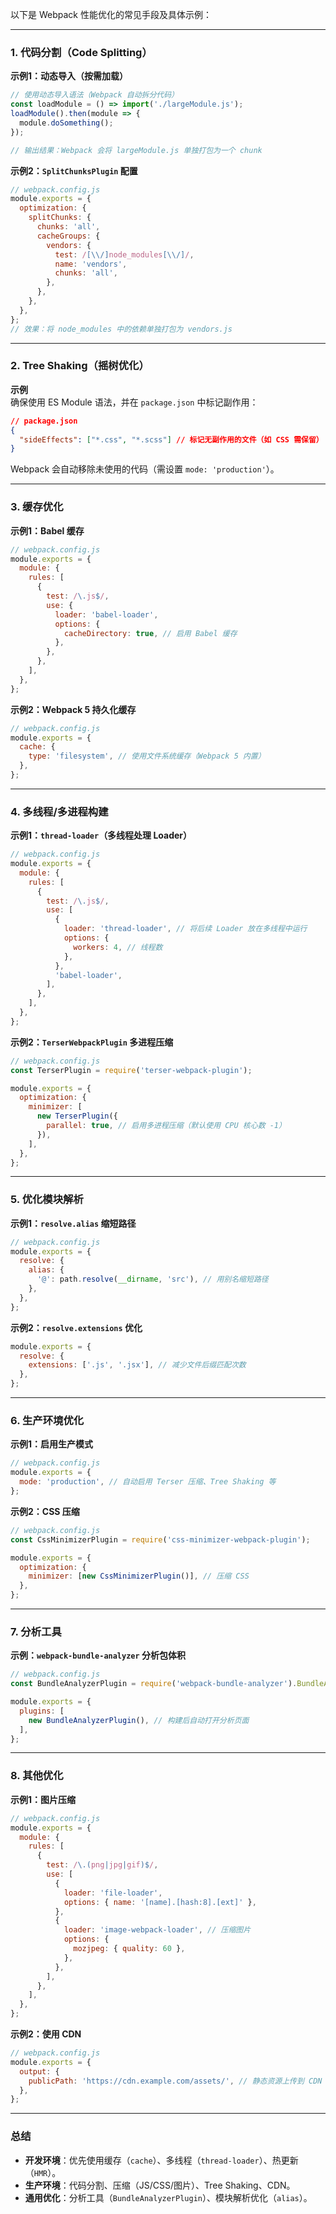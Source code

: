 以下是 Webpack 性能优化的常见手段及具体示例：

---

### 1. **代码分割（Code Splitting）**
**示例1：动态导入（按需加载）**
```javascript
// 使用动态导入语法（Webpack 自动拆分代码）
const loadModule = () => import('./largeModule.js');
loadModule().then(module => {
  module.doSomething();
});

// 输出结果：Webpack 会将 largeModule.js 单独打包为一个 chunk
```

**示例2：`SplitChunksPlugin` 配置**
```javascript
// webpack.config.js
module.exports = {
  optimization: {
    splitChunks: {
      chunks: 'all',
      cacheGroups: {
        vendors: {
          test: /[\\/]node_modules[\\/]/,
          name: 'vendors',
          chunks: 'all',
        },
      },
    },
  },
};
// 效果：将 node_modules 中的依赖单独打包为 vendors.js
```

---

### 2. **Tree Shaking（摇树优化）**
**示例**  
确保使用 ES Module 语法，并在 `package.json` 中标记副作用：
```json
// package.json
{
  "sideEffects": ["*.css", "*.scss"] // 标记无副作用的文件（如 CSS 需保留）
}
```
Webpack 会自动移除未使用的代码（需设置 `mode: 'production'`）。

---

### 3. **缓存优化**
**示例1：Babel 缓存**
```javascript
// webpack.config.js
module.exports = {
  module: {
    rules: [
      {
        test: /\.js$/,
        use: {
          loader: 'babel-loader',
          options: {
            cacheDirectory: true, // 启用 Babel 缓存
          },
        },
      },
    ],
  },
};
```

**示例2：Webpack 5 持久化缓存**
```javascript
// webpack.config.js
module.exports = {
  cache: {
    type: 'filesystem', // 使用文件系统缓存（Webpack 5 内置）
  },
};
```

---

### 4. **多线程/多进程构建**
**示例1：`thread-loader`（多线程处理 Loader）**
```javascript
// webpack.config.js
module.exports = {
  module: {
    rules: [
      {
        test: /\.js$/,
        use: [
          {
            loader: 'thread-loader', // 将后续 Loader 放在多线程中运行
            options: {
              workers: 4, // 线程数
            },
          },
          'babel-loader',
        ],
      },
    ],
  },
};
```

**示例2：`TerserWebpackPlugin` 多进程压缩**
```javascript
// webpack.config.js
const TerserPlugin = require('terser-webpack-plugin');

module.exports = {
  optimization: {
    minimizer: [
      new TerserPlugin({
        parallel: true, // 启用多进程压缩（默认使用 CPU 核心数 -1）
      }),
    ],
  },
};
```

---

### 5. **优化模块解析**
**示例1：`resolve.alias` 缩短路径**
```javascript
// webpack.config.js
module.exports = {
  resolve: {
    alias: {
      '@': path.resolve(__dirname, 'src'), // 用别名缩短路径
    },
  },
};
```

**示例2：`resolve.extensions` 优化**
```javascript
module.exports = {
  resolve: {
    extensions: ['.js', '.jsx'], // 减少文件后缀匹配次数
  },
};
```

---

### 6. **生产环境优化**
**示例1：启用生产模式**
```javascript
// webpack.config.js
module.exports = {
  mode: 'production', // 自动启用 Terser 压缩、Tree Shaking 等
};
```

**示例2：CSS 压缩**
```javascript
// webpack.config.js
const CssMinimizerPlugin = require('css-minimizer-webpack-plugin');

module.exports = {
  optimization: {
    minimizer: [new CssMinimizerPlugin()], // 压缩 CSS
  },
};
```

---

### 7. **分析工具**
**示例：`webpack-bundle-analyzer` 分析包体积**
```javascript
// webpack.config.js
const BundleAnalyzerPlugin = require('webpack-bundle-analyzer').BundleAnalyzerPlugin;

module.exports = {
  plugins: [
    new BundleAnalyzerPlugin(), // 构建后自动打开分析页面
  ],
};
```

---

### 8. **其他优化**
**示例1：图片压缩**
```javascript
// webpack.config.js
module.exports = {
  module: {
    rules: [
      {
        test: /\.(png|jpg|gif)$/,
        use: [
          {
            loader: 'file-loader',
            options: { name: '[name].[hash:8].[ext]' },
          },
          {
            loader: 'image-webpack-loader', // 压缩图片
            options: {
              mozjpeg: { quality: 60 },
            },
          },
        ],
      },
    ],
  },
};
```

**示例2：使用 CDN**
```javascript
// webpack.config.js
module.exports = {
  output: {
    publicPath: 'https://cdn.example.com/assets/', // 静态资源上传到 CDN
  },
};
```

---

### 总结
- **开发环境**：优先使用缓存（`cache`）、多线程（`thread-loader`）、热更新（`HMR`）。
- **生产环境**：代码分割、压缩（JS/CSS/图片）、Tree Shaking、CDN。
- **通用优化**：分析工具（`BundleAnalyzerPlugin`）、模块解析优化（`alias`）。
